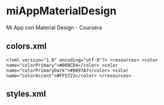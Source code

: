# miAppMaterialDesign
Mi App con Material Design - Coursera

## colors.xml

`<?xml version="1.0" encoding="utf-8"?>
<resources>
    <color name="colorPrimary">#00BCD4</color>
    <color name="colorPrimaryDark">#0097A7</color>
    <color name="colorAccent">#FF5722</color>
</resources>`

## styles.xml

<resources>
    <!-- Base application theme. -->
    <style name="AppTheme" parent="Theme.AppCompat.Light.DarkActionBar">
        <!-- Customize your theme here. -->
        <item name="colorPrimary">@color/colorPrimary</item>
        <item name="colorPrimaryDark">@color/colorPrimaryDark</item>
        <item name="colorAccent">@color/colorAccent</item>
    </style>
</resources>
